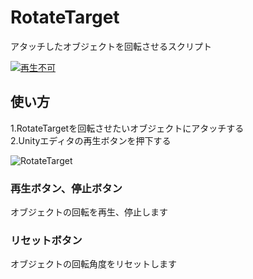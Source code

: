# RotateTarget

アタッチしたオブジェクトを回転させるスクリプト<br>

[![再生不可](http://img.youtube.com/vi/kahoCsYI9o8/0.jpg)](https://www.youtube.com/watch?v=kahoCsYI9o8)

## 使い方
1.RotateTargetを回転させたいオブジェクトにアタッチする<br>
2.Unityエディタの再生ボタンを押下する<br>

![RotateTarget](https://user-images.githubusercontent.com/17643697/131198075-738692f8-76ab-4540-9f92-85c2b6616e3b.png)

### 再生ボタン、停止ボタン
オブジェクトの回転を再生、停止します<br>

### リセットボタン
オブジェクトの回転角度をリセットします<br>


